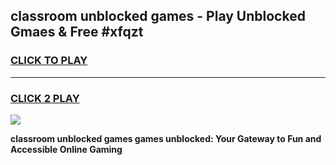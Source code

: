
## classroom unblocked games - Play Unblocked Gmaes & Free #xfqzt
<h3>
<a href="https://premium.freeplayer.one?title=classroom_unblocked_games&ref=01M">CLICK TO PLAY</a></h3>
<hr>

<h3>
<a href="https://premium.freeplayer.one?title=classroom_unblocked_games&ref=01M">CLICK 2 PLAY</a>
  
</h3>

<a href="https://premium.freeplayer.one?title=classroom_unblocked_games&ref=01M"><img src="https://clearcache.store/games.png"></a>


**classroom unblocked games games unblocked: Your Gateway to Fun and Accessible Online Gaming**
